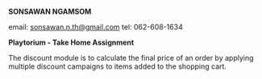 **SONSAWAN NGAMSOM**

email: sonsawan.n.th@gmail.com
tel: 062-608-1634

**Playtorium - Take Home Assignment**

The discount module is to calculate the final price of an order by applying multiple discount campaigns to
items added to the shopping cart.